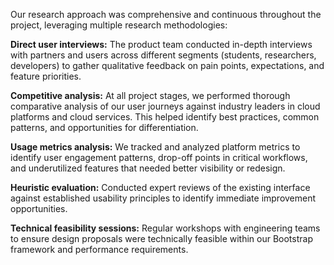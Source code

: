 Our research approach was comprehensive and continuous throughout the project, leveraging multiple research methodologies:

**Direct user interviews:** The product team conducted in-depth interviews with partners and users across different segments (students, researchers, developers) to gather qualitative feedback on pain points, expectations, and feature priorities.

**Competitive analysis:** At all project stages, we performed thorough comparative analysis of our user journeys against industry leaders in cloud platforms and cloud services. This helped identify best practices, common patterns, and opportunities for differentiation.

**Usage metrics analysis:** We tracked and analyzed platform metrics to identify user engagement patterns, drop-off points in critical workflows, and underutilized features that needed better visibility or redesign.

**Heuristic evaluation:** Conducted expert reviews of the existing interface against established usability principles to identify immediate improvement opportunities.

**Technical feasibility sessions:** Regular workshops with engineering teams to ensure design proposals were technically feasible within our Bootstrap framework and performance requirements.
